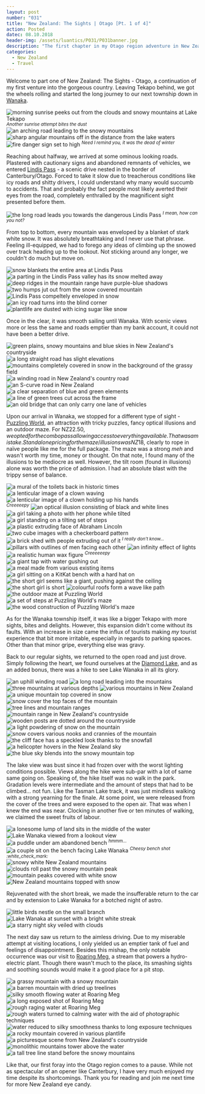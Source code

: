```yaml
---
layout: post
number: "031"
title: "New Zealand: The Sights | Otago [Pt. 1 of 4]"
action: Posted
datec: 08.10.2018
header-img: /assets/luantics/P031/P031banner.jpg
description: "The first chapter in my Otago region adventure in New Zealand. I made my way from Tekapo to Wanaka and discover the great sights New Zealand has to offer."
categories:
  - New Zealand
  - Travel
---
```


Welcome to part one of New Zealand: The Sights - Otago, a continuation of my first venture into the gorgeous country. Leaving Tekapo behind, we got the wheels rolling and started the long journey to our next township down in <a href="https://www.google.com/maps/place/Wanaka,+New+Zealand/@-44.7163711,169.075331,13z/data=!3m1!4b1!4m5!3m4!1s0xa9d5461db9ec2d6f:0x500ef868479c1e0!8m2!3d-44.7031813!4d169.1320981">Wanaka</a>. 

<div class="imageset">
	<img src="{{ baseurl }}/assets/luantics/P031/P031NZ01.jpg" alt="morning sunrise peeks out from the clouds and snowy mountains at Lake Tekapo"/>
	<em><sup>Another sunrise attempt bites the dust</sup></em>
	<img src="{{ baseurl }}/assets/luantics/P031/P031NZ02.jpg" alt="an arching road leading to the snowy mountains"/>
	<img src="{{ baseurl }}/assets/luantics/P031/P031NZ04.jpg" alt="sharp angular mountains off in the distance from the lake waters"/>
	<img src="{{ baseurl }}/assets/luantics/P031/P031NZ05.jpg" alt="fire danger sign set to high"/>
	<em><sup>Need I remind you, it was the dead of winter</sup></em>
</div>

Reaching about halfway, we arrived at some ominous looking roads. Plastered with cautionary signs and abandoned remnants of vehicles, we entered <a href="https://www.google.com/maps/place/Lindis+Pass/@-44.5887408,169.6774151,15.28z/data=!4m5!3m4!1s0xa82aa1796ce94f3b:0x7b4a57d337c99253!8m2!3d-44.6!4d169.6666667">Lindis Pass</a> - a scenic drive nested in the border of Canterbury/Otago. Forced to take it slow due to treacherous conditions like icy roads and shitty drivers, I could understand why many would succumb to accidents. That and probably the fact people most likely averted their eyes from the road, completely enthralled by the magnificent sight presented before them.

<div class="imageset">
	<img src="{{ baseurl }}/assets/luantics/P031/P031NZ06.jpg" alt="the long road leads you towards the dangerous Lindis Pass"/>
	<em><sup>I mean, how can you not?</sup></em>
</div>

From top to bottom, every mountain was enveloped by a blanket of stark white snow. It was absolutely breathtaking and I never use that phrase. Feeling ill-equipped, we had to forego any ideas of climbing up the snowed over track heading up to the lookout. Not sticking around any longer, we couldn't do much but move on.

<div class="imageset">
	<img src="{{ baseurl }}/assets/luantics/P031/P031NZ07.jpg" alt="snow blankets the entire area at Lindis Pass"/>
	<img src="{{ baseurl }}/assets/luantics/P031/P031NZ08.jpg" alt="a parting in the Lindis Pass valley has its snow melted away"/>
	<img src="{{ baseurl }}/assets/luantics/P031/P031NZ09.jpg" alt="deep ridges in the mountain range have purple-blue shadows"/>
	<img src="{{ baseurl }}/assets/luantics/P031/P031NZ10.jpg" alt="two humps jut out from the snow covered mountain"/>
	<img src="{{ baseurl }}/assets/luantics/P031/P031NZ11.jpg" alt="Lindis Pass compeltely enveloped in snow"/>
	<img src="{{ baseurl }}/assets/luantics/P031/P031NZ12.jpg" alt="an icy road turns into the blind corner"/>
	<img src="{{ baseurl }}/assets/luantics/P031/P031NZ13.jpg" alt="plantlife are dusted with icing sugar like snow"/>
</div>

Once in the clear, it was smooth sailing until Wanaka. With scenic views more or less the same and roads emptier than my bank account, it could not have been a better drive.

<div class="imageset">
	<img src="{{ baseurl }}/assets/luantics/P031/P031NZ14.jpg" alt="green plains, snowy mountains and blue skies in New Zealand's countryside"/>
	<img src="{{ baseurl }}/assets/luantics/P031/P031NZ15.jpg" alt="a long straight road has slight elevations"/>
	<img src="{{ baseurl }}/assets/luantics/P031/P031NZ16.jpg" alt="mountains completely covered in snow in the background of the grassy field"/>
	<div class="row">
		<img src="{{ baseurl }}/assets/luantics/P031/P031NZ17a.jpg" alt="a winding road in New Zealand's country road" class="half"/>
		<img src="{{ baseurl }}/assets/luantics/P031/P031NZ17b.jpg" alt="an S-curve road in New Zealand" class="half"/>
	</div>
	<img src="{{ baseurl }}/assets/luantics/P031/P031NZ18.jpg" alt="a clear separation of blue and green elements"/>
	<img src="{{ baseurl }}/assets/luantics/P031/P031NZ19.jpg" alt="a line of green trees cut across the frame"/>
	<img src="{{ baseurl }}/assets/luantics/P031/P031NZ20.jpg" alt="an old bridge that can only carry one lane of vehicles"/>
</div>

Upon our arrival in Wanaka, we stopped for a different type of sight - <a href="https://www.google.com/maps/place/Puzzling+World/@-44.6969882,169.1595093,17z/data=!3m1!4b1!4m5!3m4!1s0xa9d54f268575edf9:0xfa66441c199b7fcf!8m2!3d-44.696992!4d169.161698">Puzzling World</a>, an attraction with tricky puzzles, fancy optical illusions and an outdoor maze. For NZ$22.50, we opted for the combo pass allowing access to everything available. That was a mistake. Standalone pricing for the maze/illusions was NZ$18, clearly to rope in naïve people like me for the full package. The maze was a strong _meh_ and wasn't worth my time, money or thought. On that note, I found many of the illusions to be mediocre as well. However, the tilt room (found in illusions) alone was worth the price of admission. I had an absolute blast with the trippy sense of balance.

<div class="imageset">
	<img src="{{ baseurl }}/assets/luantics/P031/P031NZ21.jpg" alt="a mural of the toilets back in historic times"/>
	<div class="row">
		<img src="{{ baseurl }}/assets/luantics/P031/P031NZ22a.jpg" alt="a lenticular image of a clown waving" class="half"/>
		<img src="{{ baseurl }}/assets/luantics/P031/P031NZ22b.jpg" alt="a lenticular image of a clown holding up his hands" class="half"/>
	</div>
	<em><sup>Creeeeepy</sup></em>
	<img src="{{ baseurl }}/assets/luantics/P031/P031NZ23.jpg" alt="an optical illusion consisting of black and white lines"/>
	<div class="row">
		<img src="{{ baseurl }}/assets/luantics/P031/P031NZ24a.jpg" alt="a girl taking a photo with her phone while tilted" class="half"/>
		<img src="{{ baseurl }}/assets/luantics/P031/P031NZ24b.jpg" alt="a girl standing on a tilting set of steps" class="half"/>
	</div>
	<img src="{{ baseurl }}/assets/luantics/P031/P031NZ25.jpg" alt="a plastic extruding face of Abraham Lincoln"/>
	<img src="{{ baseurl }}/assets/luantics/P031/P031NZ27.jpg" alt="two cube images with a checkerboard pattern"/>
	<img src="{{ baseurl }}/assets/luantics/P031/P031NZ28.jpg" alt="a brick shed with people extruding out of it"/>
	<em><sup>I really don't know...</sup></em>
	<img src="{{ baseurl }}/assets/luantics/P031/P031NZ29.jpg" alt="pillars with outlines of men facing each other"/>
	<img src="{{ baseurl }}/assets/luantics/P031/P031NZ30.jpg" alt="an infinity effect of lights"/>
	<img src="{{ baseurl }}/assets/luantics/P031/P031NZ31.jpg" alt="a realistic human wax figure"/>
	<em><sup>Creeeeeepy</sup></em>
	<img src="{{ baseurl }}/assets/luantics/P031/P031NZ32.jpg" alt="a giant tap with water gushing out"/>
	<img src="{{ baseurl }}/assets/luantics/P031/P031NZ33.jpg" alt="a meal made from various existing items"/>
	<img src="{{ baseurl }}/assets/luantics/P031/P031NZ34.jpg" alt="a girl sitting on a KitKat bench with a hard hat on"/>
	<img src="{{ baseurl }}/assets/luantics/P031/P031NZ35.jpg" alt="the short girl seems like a giant, pushing against the ceiling"/>
	<img src="{{ baseurl }}/assets/luantics/P031/P031NZ36.jpg" alt="the short girl is short"/>
	<img src="{{ baseurl }}/assets/luantics/P031/P031NZ37.jpg" alt="colourful roofs form a wave like path"/>
	<div class="row">
		<img src="{{ baseurl }}/assets/luantics/P031/P031NZ38a.jpg" alt="the outdoor maze at Puzzling World" class="half"/>
		<img src="{{ baseurl }}/assets/luantics/P031/P031NZ38b.jpg" alt="a set of steps at Puzzling World's maze" class="half"/>
	</div>
	<img src="{{ baseurl }}/assets/luantics/P031/P031NZ39.jpg" alt="the wood construction of Puzzling World's maze"/>
</div>

As for the Wanaka township itself, it was like a bigger Tekapo with more sights, bites and delights. However, this expansion didn't come without its faults. With an increase in size came the influx of tourists making _my_ tourist experience that bit more irritable, especially in regards to parking spaces. Other than that minor gripe, everything else was gravy.

Back to our regular sights, we returned to the open road and just drove. Simply following the heart, we found ourselves at the <a href="https://www.google.com/maps/place/Diamond+Lake/@-44.6421665,168.9601076,14.71z/data=!4m5!3m4!1s0xa9d54288ca94e74b:0x2a00ef86ab643820!8m2!3d-44.6477671!4d168.9639925">Diamond Lake</a>, and as an added bonus, there was a hike to see Lake Wanaka in all its glory.

<div class="imageset">
	<img src="{{ baseurl }}/assets/luantics/P031/P031NZ40.jpg" alt="an uphill winding road"/>
	<img src="{{ baseurl }}/assets/luantics/P031/P031NZ41.jpg" alt="a long road leading into the mountains"/>
	<img src="{{ baseurl }}/assets/luantics/P031/P031NZ42.jpg" alt="three mountains at various depths"/>
	<img src="{{ baseurl }}/assets/luantics/P031/P031NZ43.jpg" alt="various mountains in New
	 Zealand"/>
	<img src="{{ baseurl }}/assets/luantics/P031/P031NZ44.jpg" alt="a unique mountain top covered in snow"/>
	<img src="{{ baseurl }}/assets/luantics/P031/P031NZ45.jpg" alt="snow cover the top faces of the mountain"/>
	<img src="{{ baseurl }}/assets/luantics/P031/P031NZ46.jpg" alt="tree lines and mountain ranges"/>
	<img src="{{ baseurl }}/assets/luantics/P031/P031NZ47.jpg" alt="mountain range in New
	 Zealand's countryside"/>
	<img src="{{ baseurl }}/assets/luantics/P031/P031NZ48.jpg" alt="wooden posts are dotted around the countryside"/>
	<img src="{{ baseurl }}/assets/luantics/P031/P031NZ49.jpg" alt="a light powdering of snow on the mountain"/>
	<img src="{{ baseurl }}/assets/luantics/P031/P031NZ50.jpg" alt="snow covers various nooks and crannies of the mountain"/>
	<img src="{{ baseurl }}/assets/luantics/P031/P031NZ51.jpg" alt="the cliff face has a speckled look thanks to the snowfall"/>
	<img src="{{ baseurl }}/assets/luantics/P031/P031NZ52.jpg" alt="a helicopter hovers in the New Zealand sky"/>
	<img src="{{ baseurl }}/assets/luantics/P031/P031NZ53.jpg" alt="the blue sky blends into the snowy mountain top"/>
</div>

The lake view was bust since it had frozen over with the worst lighting conditions possible. Views along the hike were sub-par with a lot of same same going on. Speaking of, the hike itself was no walk in the park. Gradation levels were intermediate and the amount of steps that had to be climbed... not fun. Like the Tasman Lake track, it was just mindless walking with a strong yearning for the finale. At some point, we were released from the cover of the trees and were exposed to the open air. That was when I knew the end was near. Clocking in another five or ten minutes of walking, we claimed the sweet fruits of labour.

<div class="imageset">
	<img src="{{ baseurl }}/assets/luantics/P031/P031NZ54.jpg" alt="a lonesome lump of land sits in the middle of the water"/>
	<img src="{{ baseurl }}/assets/luantics/P031/P031NZ55.jpg" alt="Lake Wanaka viewed from a lookout view"/>
	<img src="{{ baseurl }}/assets/luantics/P031/P031NZ56.jpg" alt="a puddle under am abandoned bench"/>
	<em><sup>hmmm...</sup></em>
	<img src="{{ baseurl }}/assets/luantics/P031/P031NZ57.jpg" alt="a couple sit on the bench facing Lake Wanaka"/>
	<em><sup>Cheesy bench shot :white_check_mark:</sup></em>
	<div class="row">
		<img src="{{ baseurl }}/assets/luantics/P031/P031NZ58a.jpg" alt="snowy white New Zealand mountains" class="half"/>
		<img src="{{ baseurl }}/assets/luantics/P031/P031NZ58b.jpg" alt="clouds roll past the snowy mountain peak" class="half"/>
	</div>
	<img src="{{ baseurl }}/assets/luantics/P031/P031NZ59.jpg" alt="mountain peaks covered with white snow"/>
	<img src="{{ baseurl }}/assets/luantics/P031/P031NZ60.jpg" alt="New Zealand mountains topped with snow"/>
</div>

Rejuvenated with the short break, we made the insufferable return to the car and by extension to Lake Wanaka for a botched night of astro.

<div class="imageset">
	<img src="{{ baseurl }}/assets/luantics/P031/P031NZ61.jpg" alt="little birds nestle on the small branch"/>
	<img src="{{ baseurl }}/assets/luantics/P031/P031NZ62.jpg" alt="Lake Wanaka at sunset with a bright white streak"/>
	<img src="{{ baseurl }}/assets/luantics/P031/P031NZ63.jpg" alt="a starry night sky veiled with clouds"/>
</div>

The next day saw us return to the aimless driving. Due to my miserable attempt at visiting locations, I only yielded us an emptier tank of fuel and feelings of disappointment. Besides this mishap, the only notable occurrence was our visit to <a href="https://www.google.com/maps/place/Roaring+Meg+9384,+New+Zealand/@-44.9810343,168.9707866,12z/data=!3m1!4b1!4m5!3m4!1s0xa9d52f6ce36ef947:0x500ef8684796480!8m2!3d-44.9722069!4d169.0541696">Roaring Meg</a>, a stream that powers a hydro-electric plant. Though there wasn't much to the place, its smashing sights and soothing sounds would make it a good place for a pit stop. 

<div class="imageset">
	<img src="{{ baseurl }}/assets/luantics/P031/P031NZ64.jpg" alt="a grassy mountain with a snowy mountain"/>
	<img src="{{ baseurl }}/assets/luantics/P031/P031NZ65.jpg" alt="a barren mountain with dried up treelines"/>
	<div class="row">
		<img src="{{ baseurl }}/assets/luantics/P031/P031NZ66a.jpg" alt="silky smooth flowing water at Roaring Meg" class="half"/>
		<img src="{{ baseurl }}/assets/luantics/P031/P031NZ66b.jpg" alt="a long exposed shot of Roaring Meg" class="half"/>
	</div>
	<img src="{{ baseurl }}/assets/luantics/P031/P031NZ67.jpg" alt="rough raging water at Roaring Meg"/>
	<img src="{{ baseurl }}/assets/luantics/P031/P031NZ68.jpg" alt="rough waters turned to calming water with the aid of photographic techniques"/>
	<img src="{{ baseurl }}/assets/luantics/P031/P031NZ69.jpg" alt="water reduced to silky smoothness thanks to long exposure techniques"/>
	<img src="{{ baseurl }}/assets/luantics/P031/P031NZ70.jpg" alt="a rocky mountain covered in various plantlife"/>
	<img src="{{ baseurl }}/assets/luantics/P031/P031NZ71.jpg" alt="a picturesque scene from New Zealand's countryside"/>
	<img src="{{ baseurl }}/assets/luantics/P031/P031NZ72.jpg" alt="monolithic mountains tower above the water"/>
	<img src="{{ baseurl }}/assets/luantics/P031/P031NZ73.jpg" alt="a tall tree line stand before the snowy mountains"/>
</div>

Like that, our first foray into the Otago region comes to a pause. While not as spectacular of an opener like Canterbury, I have very much enjoyed my time despite its shortcomings. Thank you for reading and join me next time for more New Zealand eye candy.